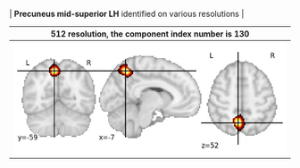 


| **Precuneus mid-superior LH** identified on various resolutions |

| 512 resolution, the component index number is 130|  
|:---:|  
| ![Component 512](../512/final/130.jpg "From component 512: Precuneus mid-superior LH") |